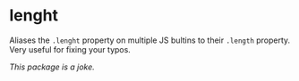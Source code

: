 # lenght

Aliases the `.lenght` property on multiple JS bultins to their `.length`
property. Very useful for fixing your typos.

*This package is a joke.*
